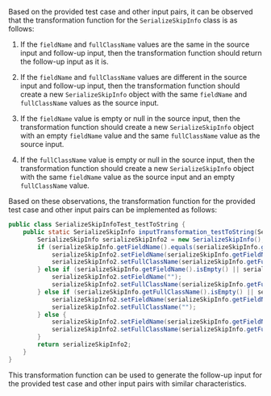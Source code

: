 Based on the provided test case and other input pairs, it can be observed that the transformation function for the `SerializeSkipInfo` class is as follows:

1. If the `fieldName` and `fullClassName` values are the same in the source input and follow-up input, then the transformation function should return the follow-up input as it is.

2. If the `fieldName` and `fullClassName` values are different in the source input and follow-up input, then the transformation function should create a new `SerializeSkipInfo` object with the same `fieldName` and `fullClassName` values as the source input.

3. If the `fieldName` value is empty or null in the source input, then the transformation function should create a new `SerializeSkipInfo` object with an empty `fieldName` value and the same `fullClassName` value as the source input.

4. If the `fullClassName` value is empty or null in the source input, then the transformation function should create a new `SerializeSkipInfo` object with the same `fieldName` value as the source input and an empty `fullClassName` value.

Based on these observations, the transformation function for the provided test case and other input pairs can be implemented as follows:

```java
public class SerializeSkipInfoTest_testToString {
    public static SerializeSkipInfo inputTransformation_testToString(SerializeSkipInfo serializeSkipInfo) {
        SerializeSkipInfo serializeSkipInfo2 = new SerializeSkipInfo();
        if (serializeSkipInfo.getFieldName().equals(serializeSkipInfo.getFullClassName())) {
            serializeSkipInfo2.setFieldName(serializeSkipInfo.getFieldName());
            serializeSkipInfo2.setFullClassName(serializeSkipInfo.getFullClassName());
        } else if (serializeSkipInfo.getFieldName().isEmpty() || serializeSkipInfo.getFieldName() == null) {
            serializeSkipInfo2.setFieldName("");
            serializeSkipInfo2.setFullClassName(serializeSkipInfo.getFullClassName());
        } else if (serializeSkipInfo.getFullClassName().isEmpty() || serializeSkipInfo.getFullClassName() == null) {
            serializeSkipInfo2.setFieldName(serializeSkipInfo.getFieldName());
            serializeSkipInfo2.setFullClassName("");
        } else {
            serializeSkipInfo2.setFieldName(serializeSkipInfo.getFieldName());
            serializeSkipInfo2.setFullClassName(serializeSkipInfo.getFullClassName());
        }
        return serializeSkipInfo2;
    }
}
```

This transformation function can be used to generate the follow-up input for the provided test case and other input pairs with similar characteristics.